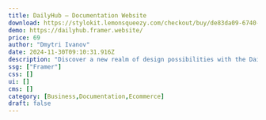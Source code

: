 ```yaml
---
title: DailyHub — Documentation Website
download: https://stylokit.lemonsqueezy.com/checkout/buy/de83da09-6740-4513-8a30-1c7fa8d3cb39
demo: https://dailyhub.framer.website/
price: 69
author: "Dmytri Ivanov"
date: 2024-11-30T09:10:31.916Z
description: "Discover a new realm of design possibilities with the DailyHub Framer Template. Unlock a new era of design excellence with the DailyHub Framer Template, now featuring seamless integration with CMS 7."
ssg: ["Framer"]
css: []
ui: []
cms: []
category: [Business,Documentation,Ecommerce]
draft: false
---
```

